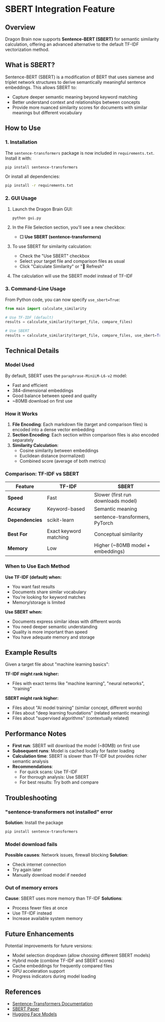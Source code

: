 # SBERT Integration Feature

## Overview

Dragon Brain now supports **Sentence-BERT (SBERT)** for semantic similarity calculation, offering an advanced alternative to the default TF-IDF vectorization method.

## What is SBERT?

Sentence-BERT (SBERT) is a modification of BERT that uses siamese and triplet network structures to derive semantically meaningful sentence embeddings. This allows SBERT to:

- Capture deeper semantic meaning beyond keyword matching
- Better understand context and relationships between concepts
- Provide more nuanced similarity scores for documents with similar meanings but different vocabulary

## How to Use

### 1. Installation

The `sentence-transformers` package is now included in `requirements.txt`. Install it with:

```bash
pip install sentence-transformers
```

Or install all dependencies:

```bash
pip install -r requirements.txt
```

### 2. GUI Usage

1. Launch the Dragon Brain GUI:
   ```bash
   python gui.py
   ```

2. In the File Selection section, you'll see a new checkbox:
   - **☐ Use SBERT (sentence-transformers)**

3. To use SBERT for similarity calculation:
   - Check the "Use SBERT" checkbox
   - Select your target file and comparison files as usual
   - Click "Calculate Similarity" or "🔄 Refresh"

4. The calculation will use the SBERT model instead of TF-IDF

### 3. Command-Line Usage

From Python code, you can now specify `use_sbert=True`:

```python
from main import calculate_similarity

# Use TF-IDF (default)
results = calculate_similarity(target_file, compare_files)

# Use SBERT
results = calculate_similarity(target_file, compare_files, use_sbert=True)
```

## Technical Details

### Model Used

By default, SBERT uses the `paraphrase-MiniLM-L6-v2` model:
- Fast and efficient
- 384-dimensional embeddings
- Good balance between speed and quality
- ~80MB download on first use

### How it Works

1. **File Encoding**: Each markdown file (target and comparison files) is encoded into a dense vector embedding
2. **Section Encoding**: Each section within comparison files is also encoded separately
3. **Similarity Calculation**: 
   - Cosine similarity between embeddings
   - Euclidean distance (normalized)
   - Combined score (average of both metrics)

### Comparison: TF-IDF vs SBERT

| Feature | TF-IDF | SBERT |
|---------|--------|-------|
| **Speed** | Fast | Slower (first run downloads model) |
| **Accuracy** | Keyword-based | Semantic meaning |
| **Dependencies** | scikit-learn | sentence-transformers, PyTorch |
| **Best For** | Exact keyword matching | Conceptual similarity |
| **Memory** | Low | Higher (~80MB model + embeddings) |

### When to Use Each Method

**Use TF-IDF (default) when:**
- You want fast results
- Documents share similar vocabulary
- You're looking for keyword matches
- Memory/storage is limited

**Use SBERT when:**
- Documents express similar ideas with different words
- You need deeper semantic understanding
- Quality is more important than speed
- You have adequate memory and storage

## Example Results

Given a target file about "machine learning basics":

**TF-IDF might rank higher:**
- Files with exact terms like "machine learning", "neural networks", "training"

**SBERT might rank higher:**
- Files about "AI model training" (similar concept, different words)
- Files about "deep learning foundations" (related semantic meaning)
- Files about "supervised algorithms" (contextually related)

## Performance Notes

- **First run**: SBERT will download the model (~80MB) on first use
- **Subsequent runs**: Model is cached locally for faster loading
- **Calculation time**: SBERT is slower than TF-IDF but provides richer semantic analysis
- **Recommendations**: 
  - For quick scans: Use TF-IDF
  - For thorough analysis: Use SBERT
  - For best results: Try both and compare

## Troubleshooting

### "sentence-transformers not installed" error

**Solution**: Install the package
```bash
pip install sentence-transformers
```

### Model download fails

**Possible causes**: Network issues, firewall blocking
**Solution**: 
- Check internet connection
- Try again later
- Manually download model if needed

### Out of memory errors

**Cause**: SBERT uses more memory than TF-IDF
**Solutions**:
- Process fewer files at once
- Use TF-IDF instead
- Increase available system memory

## Future Enhancements

Potential improvements for future versions:
- Model selection dropdown (allow choosing different SBERT models)
- Hybrid mode (combine TF-IDF and SBERT scores)
- Cache embeddings for frequently compared files
- GPU acceleration support
- Progress indicators during model loading

## References

- [Sentence-Transformers Documentation](https://www.sbert.net/)
- [SBERT Paper](https://arxiv.org/abs/1908.10084)
- [Hugging Face Models](https://huggingface.co/sentence-transformers)
